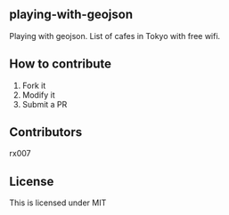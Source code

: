 ## playing-with-geojson

Playing with geojson. List of cafes in Tokyo with free wifi.

## How to contribute

1. Fork it
2. Modify it
3. Submit a PR

## Contributors

rx007

## License

This is licensed under MIT